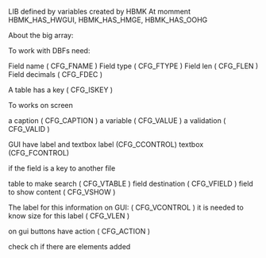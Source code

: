 LIB defined by variables created by HBMK
At momment HBMK_HAS_HWGUI, HBMK_HAS_HMGE, HBMK_HAS_OOHG

About the big array:

To work with DBFs need:

Field name          ( CFG_FNAME )
Field type          ( CFG_FTYPE )
Field len           ( CFG_FLEN )
Field decimals      ( CFG_FDEC )

A table has a key   ( CFG_ISKEY )

To works on screen

a caption           ( CFG_CAPTION )
a variable          ( CFG_VALUE )
a validation        ( CFG_VALID )

GUI have label and textbox
label (CFG_CCONTROL)
textbox (CFG_FCONTROL)

if the field is a key to another file

table to make search    ( CFG_VTABLE )
field destination       ( CFG_VFIELD )
field to show content   ( CFG_VSHOW )

The label for this information on GUI: ( CFG_VCONTROL )
it is needed to know size for this label ( CFG_VLEN )

on gui buttons have action ( CFG_ACTION )

check ch if there are elements added

